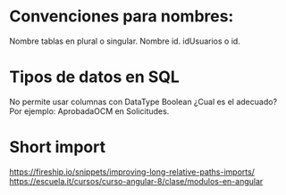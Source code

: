 
# Convenciones para nombres:
  Nombre tablas en plural o singular.
  Nombre id. idUsuarios o id.

# Tipos de datos en SQL
No permite usar columnas con DataType Boolean ¿Cual es el adecuado? Por ejemplo: AprobadaOCM en Solicitudes.

# Short import
https://fireship.io/snippets/improving-long-relative-paths-imports/
https://escuela.it/cursos/curso-angular-8/clase/modulos-en-angular

